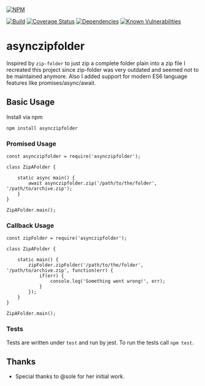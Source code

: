 [![NPM](https://nodei.co/npm/asynczipfolder.png)](https://nodei.co/npm/asynczipfolder/)

[![Build](https://travis-ci.org/maugenst/asyncZipFolder.svg?branch=master)](https://travis-ci.org/maugenst/asyncZipFolder.svg?branch=master)
[![Coverage Status](https://coveralls.io/repos/github/maugenst/asyncZipFolder/badge.svg?branch=master)](https://coveralls.io/github/maugenst/asyncZipFolder?branch=master)
[![Dependencies](https://david-dm.org/maugenst/asyncZipFolder.svg)](https://david-dm.org/maugenst/asyncZipFolder)
[![Known Vulnerabilities](https://snyk.io/test/github/maugenst/asyncZipFolder/badge.svg?targetFile=package.json)](https://snyk.io/test/github/maugenst/asyncZipFolder?targetFile=package.json)


# asynczipfolder
Inspired by ``zip-folder`` to just zip a complete folder plain into a zip file I
recreated this project since zip-folder was very outdated and seemed not 
to be maintained anymore. Also I added support for modern ES6 language 
features like promises/async/await.

## Basic Usage

Install via npm

```
npm install asynczipfolder
```

### Promised Usage

```
const asynczipfolder = require('asynczipfolder');

class ZipAFolder {

    static async main() {
        await asynczipfolder.zip('/path/to/the/folder', '/path/to/archive.zip');
    }
}

ZipAFolder.main();

```

### Callback Usage

```
const zipFolder = require('asynczipfolder');

class ZipAFolder {

    static main() {
        zipFolder.zipFolder('/path/to/the/folder', '/path/to/archive.zip', function(err) {
            if(err) {
                console.log('Something went wrong!', err);
            }
        });
    }
}

ZipAFolder.main();

```

### Tests

Tests are written under ``test`` and run by jest. To run the tests call ``npm test``.

## Thanks

* Special thanks to @sole for her initial work.
